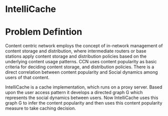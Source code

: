 # IntelliCache

# Problem Defintion

Content centric network employs the concept of in-network management of content storage and distribution, where intermediate routers or base stations apply content storage and distribution policies based on the underlying content usage patterns. CCN uses content popularity as basic criteria for deciding content storage, and distribution policies. There is a direct correlation between content popularity and Social dynamics among users of that content.

IntelliCache is a cache implementation, which runs on a proxy server. Based upon the user access pattern it develops a directed graph G which represents the social dynamics between users. Now IntelliCache uses this graph G to infer the content popularity and then uses this content popularity measure to take caching decision.

